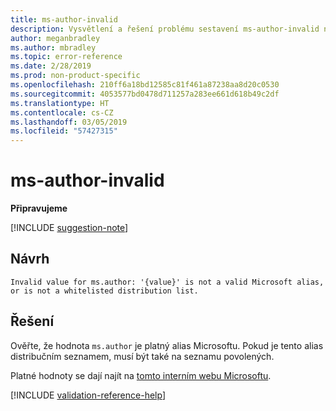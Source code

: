 ```yaml
---
title: ms-author-invalid
description: Vysvětlení a řešení problému sestavení ms-author-invalid na webu Docs
author: meganbradley
ms.author: mbradley
ms.topic: error-reference
ms.date: 2/28/2019
ms.prod: non-product-specific
ms.openlocfilehash: 210ff6a18bd12585c81f461a87238aa8d20c0530
ms.sourcegitcommit: 4053577bd0478d711257a283ee661d618b49c2df
ms.translationtype: HT
ms.contentlocale: cs-CZ
ms.lasthandoff: 03/05/2019
ms.locfileid: "57427315"
---
```

# <a name="ms-author-invalid"></a>ms-author-invalid

**Připravujeme**

[!INCLUDE [suggestion-note](includes/suggestion-note.md)]

## <a name="suggestion"></a>Návrh

`Invalid value for ms.author: '{value}' is not a valid Microsoft alias, or is not a whitelisted distribution list.`

## <a name="resolution"></a>Řešení

Ověřte, že hodnota `ms.author` je platný alias Microsoftu. Pokud je tento alias distribučním seznamem, musí být také na seznamu povolených.

Platné hodnoty se dají najít na [tomto interním webu Microsoftu](https://docsmetadatatool.azurewebsites.net/whitelists).

<!--make sure to add this file to your includes folder and verify the path-->
[!INCLUDE [validation-reference-help](includes/validation-reference-help.md)]
